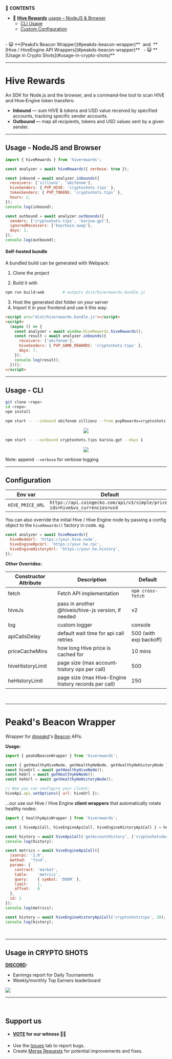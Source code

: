 
&nbsp;

📑 **CONTENTS**
<br>
- 💸 **[Hive Rewards]()** [usage – NodeJS & Browser](#usage---nodejs--browser)  
  - [CLI Usage](#usage---cli)  
  - [Custom Configuration](#configuration)
<br>
- 😺 **[Peakd’s Beacon Wrapper](#peakds-beacon-wrapper)** &nbsp;and &nbsp;**[Hive / HiveEngine API Wrappers](#peakds-beacon-wrapper)**
&nbsp;
- 😺 **[Usage in Crypto Shots](#usage-in-crypto-shots)**
<br>

-----

# Hive Rewards

An SDK for Node.js and the browser, and a command‑line tool to scan HIVE and Hive‑Engine token transfers:

- **Inbound** — sum HIVE & tokens and USD value received by specified accounts, tracking specific sender accounts.
- **Outbound** — map all recipients, tokens and USD values sent by a given sender.


---

## Usage - NodeJS and Browser

```js
import { hiveRewards } from 'hiverewards';

const analyzer = await hiveRewards({ verbose: true });

const inbound = await analyzer.inbounds({
  receivers: ['zillionz', 'obifenom'],
  hiveSenders: { PVP_HIVE: 'cryptoshots.tips' },
  tokenSenders: { PVP_TOKENS: 'cryptoshots.tips' },
  hours: 2,
});
console.log(inbound);

const outbound = await analyzer.outbounds({
  senders: ['cryptoshots.tips', 'karina.gpt'],
  ignoredReceivers: ['keychain.swap'],
  days: 1,
});
console.log(outbound);
```


#### Self-hosted bundle

A bundled build can be generated with Webpack:

1. Clone the project

2. Build it with
```bash
npm run build:web        # outputs dist/hiverewards.bundle.js
```

3. Host the generated dist folder on your server
4. Import it in your frontend and use it this way:

```html
<script src="dist/hiverewards.bundle.js"></script>
<script>
  (async () => {
    const analyzer = await window.HiveRewards.hiveRewards();
    const result = await analyzer.inbounds({
      receivers: ['obifenom'],
      hiveSenders: { PVP_GAME_REWARDS: 'cryptoshots.tips' },
      days: 7,
    });
    console.log(result);
  })();
</script>
```
-----

## Usage - CLI

```bash
git clone <repo>
cd <repo>
npm install
```

```bash
npm start -- --inbound obifenom zillionz --from pvpRewards=cryptoshots.tips pveRewards=cryptoshotsdoom --hours 24
```
<center>

![](./DOCS/images/Inbound.PNG)

</center>

```bash
npm start -- --outbound cryptoshots.tips karina.gpt --days 1
```

<center>

![](./DOCS/images/Outbound.PNG)

</center>

Note: append `--verbose` for verbose logging

-----

## Configuration

| Env var                       | Default                                                        |
|-------------------------------|----------------------------------------------------------------|
| `HIVE_PRICE_URL`              | `https://api.coingecko.com/api/v3/simple/price?ids=hive&vs_currencies=usd` |

You can also override the initial Hive / Hive Engine node by passing a config object to the `hiveRewards()` factory in code.
eg.
```js
const analyzer = await hiveRewards({
  hiveNodeUrl: 'https://your.hive.node',
  hiveEngineRpcUrl: 'https://your.he.rpc',
  hiveEngineHistoryUrl: 'https://your.he.history',
});
```

**Other Overrides:**

| Constructor Attribute | Description | Default |
|-------------------------------|---------------------------|-----------------------------|
| fetch             | Fetch API implementation |                       `npm cross-fetch`|
| hiveJs            | pass in another @hiveio/hive-js version, if needed |   v2 |
| log               | custom logger |                                         console |
| apiCallsDelay     | default wait time for api call retries |                500 (with exp backoff) |
| priceCacheMins    | how long Hive price is cached for |                     10 mins |
| hiveHistoryLimit  | page size (max account‐history ops per call) |          500 |
| heHistoryLimit    | page size (max Hive-Engine history records per call)  |          250 |


<br>

---

# Peakd's Beacon Wrapper

Wrapper for [@peakd](https://peakd.com/@peakd)'s [Beacon](https://beacon.peakd.com) APIs.

**Usage:**

```js
import { peakdBeaconWrapper } from 'hiverewards';

const { getHealthyHiveNode, getHealthyHeNode, getHealthyHeHistoryNode } = peakdBeaconWrapper;
const hiveUrl = await getHealthyHiveNode();
const heUrl = await getHealthyHeNode();
const hehUrl = await getHealthyHeHistoryNode();

// Now you can configure your client:
hiveApi.api.setOptions({ url: hiveUrl });
```

...our use our Hive / Hive Engine **client wrappers** that automatically rotate healthy nodes:


```js
import { healthyApisWrapper } from 'hiverewards';

const { hiveApiCall, hiveEngineApiCall, hiveEngineHistoryApiCall } = healthyApisWrapper;

const history = await hiveApiCall('getAccountHistory', ['cryptoshotsdoom', -1, 10]);
console.log(history);

const metrics = await hiveEngineApiCall({
  jsonrpc: '2.0',
  method:  'find',
  params: {
    contract: 'market',
    table:    'metrics',
    query:    { symbol: 'DOOM' },
    limit:    1,
    offset:   0
  },
  id: 1
});
console.log(metrics);

const history = await hiveEngineHistoryApiCall('cryptoshotstips', 20);
console.log(history);
```

<br>

---

## Usage in CRYPTO SHOTS

**[DISCORD](https://crypto-shots.com/discord):**
- Earnings report for Daily Tournaments
- Weekly/monthly Top Earners leaderboard

![](./DOCS/images/UsageCS.png)

---

<br>

## Support us

- #### [VOTE](https://vote.hive.uno/@crypto-shots) for our witness 🙇‍♂️
- Use the [Issues](https://github.com/Crypto-Shots/Hive-Earnings/issues) tab to report bugs.
- Create [Merge Requests](https://github.com/Crypto-Shots/Hive-Earnings/pulls) for potential improvements and fixes.

<br>
